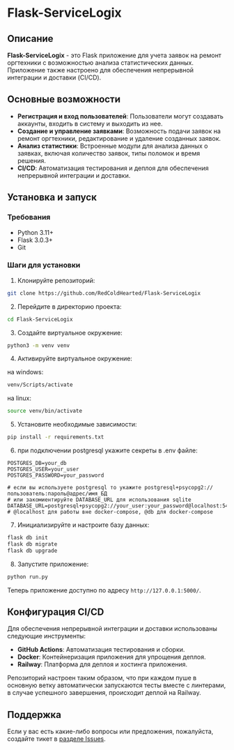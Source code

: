 # Flask-ServiceLogix

## Описание

**Flask-ServiceLogix** - это Flask приложение для учета заявок на ремонт оргтехники с возможностью анализа статистических данных. Приложение также настроено для обеспечения непрерывной интеграции и доставки (CI/CD).

## Основные возможности

- **Регистрация и вход пользователей**: Пользователи могут создавать аккаунты, входить в систему и выходить из нее.
- **Создание и управление заявками**: Возможность подачи заявок на ремонт оргтехники, редактирование и удаление созданных заявок.
- **Анализ статистики**: Встроенные модули для анализа данных о заявках, включая количество заявок, типы поломок и время решения.
- **CI/CD**: Автоматизация тестирования и деплоя для обеспечения непрерывной интеграции и доставки.

## Установка и запуск

### Требования

- Python 3.11+
- Flask 3.0.3+
- Git

### Шаги для установки

1. Клонируйте репозиторий:

```bash
git clone https://github.com/RedColdHearted/Flask-ServiceLogix
```

2. Перейдите в директорию проекта:

```bash
cd Flask-ServiceLogix
```

3. Создайте виртуальное окружение:

```bash
python3 -m venv venv
```


4. Активируйте виртуальное окружение:

на windows:
```bash
venv/Scripts/activate
```
на linux:
```bash
source venv/bin/activate
```


5. Установите необходимые зависимости:

```bash
pip install -r requirements.txt
```

6. при подключении postgresql укажите секреты в .env файле:

```env
POSTGRES_DB=your_db
POSTGRES_USER=your_user
POSTGRES_PASSWORD=your_password

# если вы используете postgresql то укажите postgresql+psycopg2://пользователь:пароль@адрес/имя_БД
# или закомиентируйте DATABASE_URL для использования sqlite
DATABASE_URL=postgresql+psycopg2://your_user:your_password@localhost:5432/your_db
# @localhost для работы вне docker-compose, @db для docker-compose
```

7. Инициализируйте и настроите базу данных:

```bash
flask db init
flask db migrate
flask db upgrade
```

8. Запустите приложение:

```bash
python run.py
```

Теперь приложение доступно по адресу `http://127.0.0.1:5000/`.

## Конфигурация CI/CD

Для обеспечения непрерывной интеграции и доставки использованы следующие инструменты:

- **GitHub Actions**: Автоматизация тестирования и сборки.
- **Docker**: Контейнеризация приложения для упрощения деплоя.
- **Railway**: Платформа для деплоя и хостинга приложения.

Репозиторий настроен таким образом, что при каждом пуше в основную ветку автоматически запускаются тесты вместе с линтерами, в случае успешного завершения, происходит деплой на Railway.

## Поддержка

Если у вас есть какие-либо вопросы или предложения, пожалуйста, создайте тикет в [разделе Issues](https://github.com/REDCOLDHEARTED/FLASK-SERVICELOGIX/issues).
